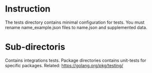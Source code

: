 Instruction
===========


The tests directory contains minimal configuration for tests. You must rename
name_example.json files to name.json and supplemented data.


Sub-directoris
==============
Contains integrations tests. Package directories contains unit-tests for specific packages.
Related: https://golang.org/pkg/testing/
